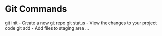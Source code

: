 # Git Commands

git init - Create a new git repo
git status - View the changes to your project code
git add - Add files to staging area
...